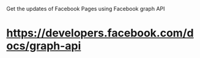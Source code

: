 Get the updates of Facebook Pages using Facebook graph API

https://developers.facebook.com/docs/graph-api
=======
